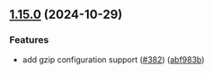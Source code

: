 ## [1.15.0](https://github.com/rudderlabs/rudder-sdk-react-native/compare/rudder-sdk-react-native@1.14.1...rudder-sdk-react-native@1.15.0) (2024-10-29)

### Features

- add gzip configuration support ([#382](https://github.com/rudderlabs/rudder-sdk-react-native/issues/382)) ([abf983b](https://github.com/rudderlabs/rudder-sdk-react-native/commit/abf983b8d50d28810a9a741cf9e3344df878fc0c))
